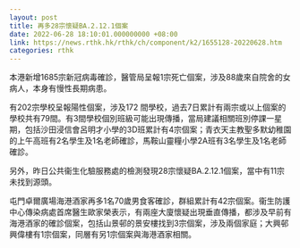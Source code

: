 ```yaml
---
layout: post
title: 再多28宗懷疑BA.2.12.1個案
date: 2022-06-28 18:10:01.000000000 +08:00
link: https://news.rthk.hk/rthk/ch/component/k2/1655128-20220628.htm
categories: rthk
---
```


本港新增1685宗新冠病毒確診，醫管局呈報1宗死亡個案，涉及88歲來自院舍的女病人，本身有慢性長期病患。

有202宗學校呈報陽性個案，涉及172 間學校，過去7日累計有兩宗或以上個案的學校共有79間。有3間學校個別班級可能出現傳播，當局建議相關班別停課一星期，包括沙田浸信會呂明才小學的3D班累計有4宗個案；青衣天主教聖多默幼稚園的上午高班有2名學生及1名老師確診，馬鞍山靈糧小學2A班有3名學生及1名老師確診。

另外，昨日公共衞生化驗服務處的檢測發現28宗懷疑BA.2.12.1個案，當中有11宗未找到源頭。

屯門卓爾廣場海港酒家再多1名70歲男食客確診，群組累計有42宗個案。衞生防護中心傳染病處首席醫生歐家榮表示，有兩座大廈懷疑出現垂直傳播，都涉及早前有海港酒家的確診個案，包括山景邨的景安樓找到3宗個案，涉及兩個家庭；大興邨興偉樓有1宗個案，同層有另1宗個案與海港酒家相關。
